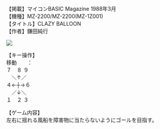 【掲載】マイコンBASIC Magazine 1988年3月  
【機種】MZ-2200/MZ-2200(MZ-1Z001)  
【タイトル】CLAZY BALLOON  
【作者】鎌田純行  
  
[![](https://img.youtube.com/vi/ETl5mBbtNZE/0.jpg)](https://www.youtube.com/watch?v=ETl5mBbtNZE)    
  
【キー操作】  
移動　　：  
７　８  ９  
　＼↑／  
４←┼→６  
　／↓＼  
１　２  ３  
  
【ゲーム内容】  
左右に揺れる風船を障害物に当たらないようにゴールを目指す。  
